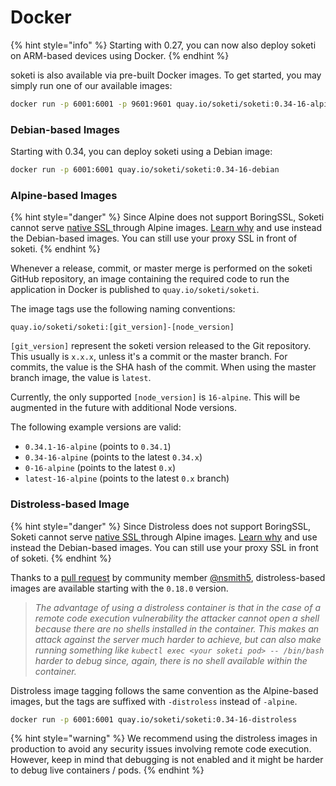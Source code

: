 # Docker

{% hint style="info" %}
Starting with 0.27, you can now also deploy soketi on ARM-based devices using Docker.
{% endhint %}

soketi is also available via pre-built Docker images. To get started, you may simply run one of our available images:

```bash
docker run -p 6001:6001 -p 9601:9601 quay.io/soketi/soketi:0.34-16-alpine
```

### Debian-based Images

Starting with 0.34, you can deploy soketi using a Debian image:

```bash
docker run -p 6001:6001 quay.io/soketi/soketi:0.34-16-debian
```

### Alpine-based Images

{% hint style="danger" %}
Since Alpine does not support BoringSSL, Soketi cannot serve [native SSL ](../ssl-configuration.md)through Alpine images. [Learn why](https://github.com/soketi/soketi/issues/449) and use instead the Debian-based images. You can still use your proxy SSL in front of soketi.
{% endhint %}

Whenever a release, commit, or master merge is performed on the soketi GitHub repository, an image containing the required code to run the application in Docker is published to `quay.io/soketi/soketi`.

The image tags use the following naming conventions:

```
quay.io/soketi/soketi:[git_version]-[node_version]
```

`[git_version]` represent the soketi version released to the Git repository. This usually is `x.x.x`, unless it's a commit or the master branch. For commits, the value is the SHA hash of the commit. When using the master branch image, the value is `latest`.

Currently, the only supported `[node_version]` is `16-alpine`. This will be augmented in the future with additional Node versions.

The following example versions are valid:

* `0.34.1-16-alpine` (points to `0.34.1`)
* `0.34-16-alpine` (points to the latest `0.34.x`)
* `0-16-alpine` (points to the latest `0.x`)
* `latest-16-alpine` (points to the latest `0.x` branch)

### Distroless-based Image

{% hint style="danger" %}
Since Distroless does not support BoringSSL, Soketi cannot serve [native SSL ](../ssl-configuration.md)through Alpine images. [Learn why](https://github.com/soketi/soketi/issues/449) and use instead the Debian-based images. You can still use your proxy SSL in front of soketi.
{% endhint %}

Thanks to a [pull request](https://github.com/soketi/soketi/pull/178) by community member [@nsmith5](https://github.com/nsmith5), distroless-based images are available starting with the `0.18.0` version.

> _The advantage of using a distroless container is that in the case of a remote code execution vulnerability the attacker cannot open a shell because there are no shells installed in the container. This makes an attack against the server much harder to achieve, but can also make running something like `kubectl exec <your soketi pod> -- /bin/bash` harder to debug since, again, there is no shell available within the container._

Distroless image tagging follows the same convention as the Alpine-based images, but the tags are suffixed with `-distroless` instead of `-alpine`.

```bash
docker run -p 6001:6001 quay.io/soketi/soketi:0.34-16-distroless
```

{% hint style="warning" %}
We recommend using the distroless images in production to avoid any security issues involving remote code execution. However, keep in mind that debugging is not enabled and it might be harder to debug live containers / pods.
{% endhint %}

